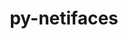 ---
title: "py-netifaces"
layout: cache
categories: [package, develop]
meta: {"versions": ["0.10.5"], "compilers": ["gcc@=11.1.0"], "oss": ["ubuntu20.04"], "platforms": ["linux"], "targets": ["ppc64le", "x86_64_v3"], "stacks": ["e4s", "e4s-power"], "num_specs": 6, "num_specs_by_stack": {"e4s-power": 3, "e4s": 3}}
spec_details: [{"hash": "pksgw4uiviztk4gr7balyuoy6ebhtjty", "compiler": "gcc@=11.1.0", "versions": ["0.10.5"], "os": "ubuntu20.04", "platform": "linux", "target": "ppc64le", "variants": ["build_system=python_pip"], "stacks": ["e4s-power"], "size": "-", "tarball": "https://binaries.spack.io/develop/build_cache/linux-ubuntu20.04-ppc64le/gcc-11.1.0/py-netifaces-0.10.5/linux-ubuntu20.04-ppc64le-gcc-11.1.0-py-netifaces-0.10.5-pksgw4uiviztk4gr7balyuoy6ebhtjty.spack"}, {"hash": "wciuhdfyyrqkxngrenyjt6miky7xdlnk", "compiler": "gcc@=11.1.0", "versions": ["0.10.5"], "os": "ubuntu20.04", "platform": "linux", "target": "ppc64le", "variants": ["build_system=python_pip"], "stacks": ["e4s-power"], "size": "-", "tarball": "https://binaries.spack.io/develop/build_cache/linux-ubuntu20.04-ppc64le/gcc-11.1.0/py-netifaces-0.10.5/linux-ubuntu20.04-ppc64le-gcc-11.1.0-py-netifaces-0.10.5-wciuhdfyyrqkxngrenyjt6miky7xdlnk.spack"}, {"hash": "fzcztekmbrvdgtx2pg7lonjplgaw6ssc", "compiler": "gcc@=11.1.0", "versions": ["0.10.5"], "os": "ubuntu20.04", "platform": "linux", "target": "ppc64le", "variants": ["build_system=python_pip"], "stacks": ["e4s-power"], "size": "-", "tarball": "https://binaries.spack.io/develop/build_cache/linux-ubuntu20.04-ppc64le/gcc-11.1.0/py-netifaces-0.10.5/linux-ubuntu20.04-ppc64le-gcc-11.1.0-py-netifaces-0.10.5-fzcztekmbrvdgtx2pg7lonjplgaw6ssc.spack"}, {"hash": "smxorriffrf3h3orjvqkeujf2tpxangs", "compiler": "gcc@=11.1.0", "versions": ["0.10.5"], "os": "ubuntu20.04", "platform": "linux", "target": "x86_64_v3", "variants": ["build_system=python_pip"], "stacks": ["e4s"], "size": "-", "tarball": "https://binaries.spack.io/develop/build_cache/linux-ubuntu20.04-x86_64_v3/gcc-11.1.0/py-netifaces-0.10.5/linux-ubuntu20.04-x86_64_v3-gcc-11.1.0-py-netifaces-0.10.5-smxorriffrf3h3orjvqkeujf2tpxangs.spack"}, {"hash": "mafmkkkc7eprgswzwxojw2rtojmfo2vw", "compiler": "gcc@=11.1.0", "versions": ["0.10.5"], "os": "ubuntu20.04", "platform": "linux", "target": "x86_64_v3", "variants": ["build_system=python_pip"], "stacks": ["e4s"], "size": "-", "tarball": "https://binaries.spack.io/develop/build_cache/linux-ubuntu20.04-x86_64_v3/gcc-11.1.0/py-netifaces-0.10.5/linux-ubuntu20.04-x86_64_v3-gcc-11.1.0-py-netifaces-0.10.5-mafmkkkc7eprgswzwxojw2rtojmfo2vw.spack"}, {"hash": "vustvjsnakizvoukjyr4amexuewpupg2", "compiler": "gcc@=11.1.0", "versions": ["0.10.5"], "os": "ubuntu20.04", "platform": "linux", "target": "x86_64_v3", "variants": ["build_system=python_pip"], "stacks": ["e4s"], "size": "-", "tarball": "https://binaries.spack.io/develop/build_cache/linux-ubuntu20.04-x86_64_v3/gcc-11.1.0/py-netifaces-0.10.5/linux-ubuntu20.04-x86_64_v3-gcc-11.1.0-py-netifaces-0.10.5-vustvjsnakizvoukjyr4amexuewpupg2.spack"}]
---